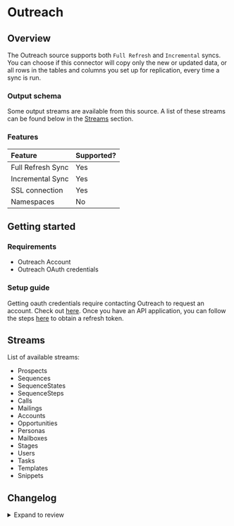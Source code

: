 # Outreach

## Overview

The Outreach source supports both `Full Refresh` and `Incremental` syncs. You can choose if this connector will copy only the new or updated data, or all rows in the tables and columns you set up for replication, every time a sync is run.

### Output schema

Some output streams are available from this source. A list of these streams can be found below in the [Streams](outreach.md#streams) section.

### Features

| Feature           | Supported? |
| :---------------- | :--------- |
| Full Refresh Sync | Yes        |
| Incremental Sync  | Yes        |
| SSL connection    | Yes        |
| Namespaces        | No         |

## Getting started

### Requirements

- Outreach Account
- Outreach OAuth credentials

### Setup guide

Getting oauth credentials require contacting Outreach to request an account. Check out [here](https://www.outreach.io/lp/watch-demo#request-demo).
Once you have an API application, you can follow the steps [here](https://api.outreach.io/api/v2/docs#authentication) to obtain a refresh token.

## Streams

List of available streams:

- Prospects
- Sequences
- SequenceStates
- SequenceSteps
- Calls
- Mailings
- Accounts
- Opportunities
- Personas
- Mailboxes
- Stages
- Users
- Tasks
- Templates
- Snippets

## Changelog

<details>
  <summary>Expand to review</summary>

| Version | Date       | Pull Request | Subject |
| :------ |:-----------| :----- | :------ |
| 1.1.15 | 2025-08-02 | [61052](https://github.com/airbytehq/airbyte/pull/61052) | Update dependencies |
| 1.1.14 | 2025-05-24 | [60532](https://github.com/airbytehq/airbyte/pull/60532) | Update dependencies |
| 1.1.13 | 2025-05-10 | [60057](https://github.com/airbytehq/airbyte/pull/60057) | Update dependencies |
| 1.1.12 | 2025-05-04 | [59050](https://github.com/airbytehq/airbyte/pull/59050) | Update dependencies |
| 1.1.11 | 2025-04-19 | [57869](https://github.com/airbytehq/airbyte/pull/57869) | Update dependencies |
| 1.1.10 | 2025-04-05 | [57300](https://github.com/airbytehq/airbyte/pull/57300) | Update dependencies |
| 1.1.9 | 2025-03-29 | [56743](https://github.com/airbytehq/airbyte/pull/56743) | Update dependencies |
| 1.1.8 | 2025-03-22 | [56211](https://github.com/airbytehq/airbyte/pull/56211) | Update dependencies |
| 1.1.7 | 2025-03-17 | [55888](https://github.com/airbytehq/airbyte/pull/55888) | Remove custom incremental class and use new filter syntax |
| 1.1.6 | 2025-03-09 | [55180](https://github.com/airbytehq/airbyte/pull/55180) | 🐛 Source Outreach: remove stream_state interpolation |
| 1.1.5 | 2025-03-08 | [55561](https://github.com/airbytehq/airbyte/pull/55561) | Update dependencies |
| 1.1.4 | 2025-03-01 | [54611](https://github.com/airbytehq/airbyte/pull/54611) | Update dependencies |
| 1.1.3 | 2025-02-24 | [53976](https://github.com/airbytehq/airbyte/pull/54654) | Lower mailings endpoint page size to 100 from 1000 |
| 1.1.2 | 2025-02-15 | [53976](https://github.com/airbytehq/airbyte/pull/53976) | Update dependencies |
| 1.1.1 | 2025-02-08 | [53480](https://github.com/airbytehq/airbyte/pull/53480) | Update dependencies |
| 1.1.0 | 2025-02-05 | [47294](https://github.com/airbytehq/airbyte/pull/47294) | Migrate to manifest only format |
| 1.0.30 | 2025-02-01 | [52540](https://github.com/airbytehq/airbyte/pull/52540) | Update dependencies |
| 1.0.29 | 2025-01-18 | [51871](https://github.com/airbytehq/airbyte/pull/51871) | Update dependencies |
| 1.0.28 | 2025-01-11 | [51354](https://github.com/airbytehq/airbyte/pull/51354) | Update dependencies |
| 1.0.27 | 2025-01-04 | [50931](https://github.com/airbytehq/airbyte/pull/50931) | Update dependencies |
| 1.0.26 | 2024-12-28 | [50722](https://github.com/airbytehq/airbyte/pull/50722) | Update dependencies |
| 1.0.25 | 2024-12-21 | [50245](https://github.com/airbytehq/airbyte/pull/50245) | Update dependencies |
| 1.0.24 | 2024-12-14 | [49654](https://github.com/airbytehq/airbyte/pull/49654) | Update dependencies |
| 1.0.23 | 2024-12-12 | [49049](https://github.com/airbytehq/airbyte/pull/49049) | Starting with this version, the Docker image is now rootless. Please note that this and future versions will not be compatible with Airbyte versions earlier than 0.64 |
| 1.0.22 | 2024-10-28 | [47055](https://github.com/airbytehq/airbyte/pull/47055) | Update dependencies |
| 1.0.21 | 2024-10-12 | [46764](https://github.com/airbytehq/airbyte/pull/46764) | Update dependencies |
| 1.0.20 | 2024-10-05 | [46405](https://github.com/airbytehq/airbyte/pull/46405) | Update dependencies |
| 1.0.19 | 2024-09-28 | [46118](https://github.com/airbytehq/airbyte/pull/46118) | Update dependencies |
| 1.0.18 | 2024-09-21 | [45749](https://github.com/airbytehq/airbyte/pull/45749) | Update dependencies |
| 1.0.17 | 2024-09-14 | [45578](https://github.com/airbytehq/airbyte/pull/45578) | Update dependencies |
| 1.0.16 | 2024-09-07 | [45285](https://github.com/airbytehq/airbyte/pull/45285) | Update dependencies |
| 1.0.15 | 2024-08-31 | [45056](https://github.com/airbytehq/airbyte/pull/45056) | Update dependencies |
| 1.0.14 | 2024-08-24 | [44653](https://github.com/airbytehq/airbyte/pull/44653) | Update dependencies |
| 1.0.13 | 2024-08-17 | [44238](https://github.com/airbytehq/airbyte/pull/44238) | Update dependencies |
| 1.0.12 | 2024-08-12 | [43790](https://github.com/airbytehq/airbyte/pull/43790) | Update dependencies |
| 1.0.11 | 2024-08-10 | [43648](https://github.com/airbytehq/airbyte/pull/43648) | Update dependencies |
| 1.0.10 | 2024-08-08 | [41107](https://github.com/airbytehq/airbyte/pull/41107) | Fix pagination |
| 1.0.9 | 2024-08-03 | [43128](https://github.com/airbytehq/airbyte/pull/43128) | Update dependencies |
| 1.0.8 | 2024-07-20 | [42254](https://github.com/airbytehq/airbyte/pull/42254) | Update dependencies |
| 1.0.7 | 2024-07-13 | [41786](https://github.com/airbytehq/airbyte/pull/41786) | Update dependencies |
| 1.0.6 | 2024-07-10 | [41490](https://github.com/airbytehq/airbyte/pull/41490) | Update dependencies |
| 1.0.5 | 2024-07-09 | [41236](https://github.com/airbytehq/airbyte/pull/41236) | Update dependencies |
| 1.0.4 | 2024-07-06 | [40910](https://github.com/airbytehq/airbyte/pull/40910) | Update dependencies |
| 1.0.3 | 2024-06-25 | [40341](https://github.com/airbytehq/airbyte/pull/40341) | Update dependencies |
| 1.0.2 | 2024-06-22 | [39977](https://github.com/airbytehq/airbyte/pull/39977) | Update dependencies |
| 1.0.1 | 2024-06-04 | [38972](https://github.com/airbytehq/airbyte/pull/38972) | [autopull] Upgrade base image to v1.2.1 |
| 1.0.0 | 2024-04-15 | [36602](https://github.com/airbytehq/airbyte/pull/36602) | Migrate to low code |
| 0.5.4 | 2024-04-19 | [37215](https://github.com/airbytehq/airbyte/pull/37215) | Updating to 0.80.0 CDK |
| 0.5.3 | 2024-04-18 | [37215](https://github.com/airbytehq/airbyte/pull/37215) | Manage dependencies with Poetry. |
| 0.5.2 | 2024-04-15 | [37215](https://github.com/airbytehq/airbyte/pull/37215) | Base image migration: remove Dockerfile and use the python-connector-base image |
| 0.5.1 | 2024-04-12 | [37215](https://github.com/airbytehq/airbyte/pull/37215) | Schema descriptions |
| 0.5.0 | 2023-09-20 | [30639](https://github.com/airbytehq/airbyte/pull/30639) | Add Call Purposes and Call Dispositions streams |
| 0.4.0 | 2023-06-14 | [27343](https://github.com/airbytehq/airbyte/pull/27343) | Add Users, Tasks, Templates, Snippets streams |
| 0.3.0 | 2023-05-17 | [26211](https://github.com/airbytehq/airbyte/pull/26211) | Add SequenceStates Stream |
| 0.2.0 | 2022-10-27 | [17385](https://github.com/airbytehq/airbyte/pull/17385) | Add new streams + page size variable + relationship data |
| 0.1.2 | 2022-07-04 | [14386](https://github.com/airbytehq/airbyte/pull/14386) | Fix stream schema and cursor field |
| 0.1.1 | 2021-12-07 | [8582](https://github.com/airbytehq/airbyte/pull/8582) | Update connector fields title/description |
| 0.1.0 | 2021-11-03 | [7507](https://github.com/airbytehq/airbyte/pull/7507) | Outreach Connector |

</details>
